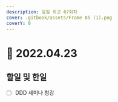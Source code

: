 ```yaml
---
description: 일일 회고 67회차
cover: .gitbook/assets/Frame 85 (1).png
coverY: 0
---
```


# 🥱 2022.04.23

## 할일 및 한일

* [ ] DDD 세미나 청강
